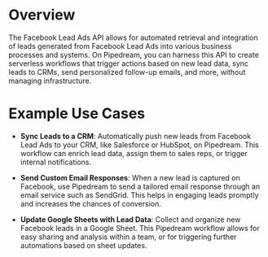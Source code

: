 # Overview

The Facebook Lead Ads API allows for automated retrieval and integration of leads generated from Facebook Lead Ads into various business processes and systems. On Pipedream, you can harness this API to create serverless workflows that trigger actions based on new lead data, sync leads to CRMs, send personalized follow-up emails, and more, without managing infrastructure.

# Example Use Cases

- **Sync Leads to a CRM**: Automatically push new leads from Facebook Lead Ads to your CRM, like Salesforce or HubSpot, on Pipedream. This workflow can enrich lead data, assign them to sales reps, or trigger internal notifications.

- **Send Custom Email Responses**: When a new lead is captured on Facebook, use Pipedream to send a tailored email response through an email service such as SendGrid. This helps in engaging leads promptly and increases the chances of conversion.

- **Update Google Sheets with Lead Data**: Collect and organize new Facebook leads in a Google Sheet. This Pipedream workflow allows for easy sharing and analysis within a team, or for triggering further automations based on sheet updates.
